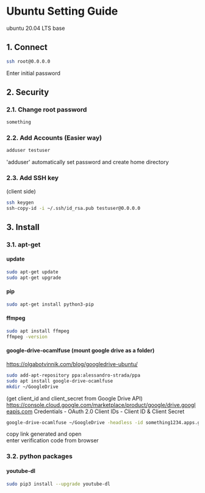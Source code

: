 # Ubuntu Setting Guide
ubuntu 20.04 LTS base

## 1. Connect
``` bash
ssh root@0.0.0.0
```
Enter initial password

## 2. Security
### 2.1. Change root password
``` bash
something
```
### 2.2. Add Accounts (Easier way)
``` bash
adduser testuser
```
'adduser' automatically set password and create home directory
### 2.3. Add SSH key
(client side)
``` bash
ssh keygen
ssh-copy-id -i ~/.ssh/id_rsa.pub testuser@0.0.0.0
```

## 3. Install
### 3.1. apt-get
#### update
``` bash
sudo apt-get update
sudo apt-get upgrade
```
#### pip
``` bash
sudo apt-get install python3-pip
```
#### ffmpeg
``` bash
sudo apt install ffmpeg
ffmpeg -version
```
#### google-drive-ocamlfuse (mount google drive as a folder)
https://olgabotvinnik.com/blog/googledrive-ubuntu/
``` bash
sudo add-apt-repository ppa:alessandro-strada/ppa
sudo apt install google-drive-ocamlfuse
mkdir ~/GoogleDrive
```
(get client_id and client_secret from Google Drive API)
https://console.cloud.google.com/marketplace/product/google/drive.googleapis.com
Credentials - OAuth 2.0 Client IDs - Client ID & Client Secret

``` bash
google-drive-ocamlfuse ~/GoogleDrive -headless -id something1234.apps.googleusercontent.com -secret yoursecrethere
```

copy link generated and open\
enter verification code from browser

### 3.2. python packages
#### youtube-dl
``` bash
sudo pip3 install --upgrade youtube-dl
```
#### 




